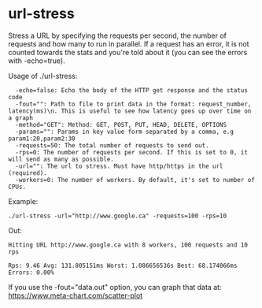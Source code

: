 # url-stress
Stress a URL by specifying the requests per second, the number of requests and how many to run in parallel. If a request has an error, it is not counted towards the stats and you're told about it (you can see the errors with -echo=true). 

Usage of ./url-stress:
```
  -echo=false: Echo the body of the HTTP get response and the status code
  -fout="": Path to file to print data in the format: request_number, latency(ms)\n. This is useful to see how latency goes up over time on a graph
  -method="GET": Method: GET, POST, PUT, HEAD, DELETE, OPTIONS
  -params="": Params in key value form separated by a comma, e.g param1:20,param2:30
  -requests=50: The total number of requests to send out.
  -rps=0: The number of requests per second. If this is set to 0, it will send as many as possible.
  -url="": The url to stress. Must have http/https in the url (required).
  -workers=0: The number of workers. By default, it's set to number of CPUs.
```

Example:

```./url-stress -url="http://www.google.ca" -requests=100 -rps=10```

Out:

```
Hitting URL http://www.google.ca with 8 workers, 100 requests and 10 rps 

Rps: 9.46 Avg: 131.805151ms Worst: 1.086656536s Best: 68.174066ms Errors: 0.00%
```

If you use the -fout="data.out" option, you can graph that data at: https://www.meta-chart.com/scatter-plot

